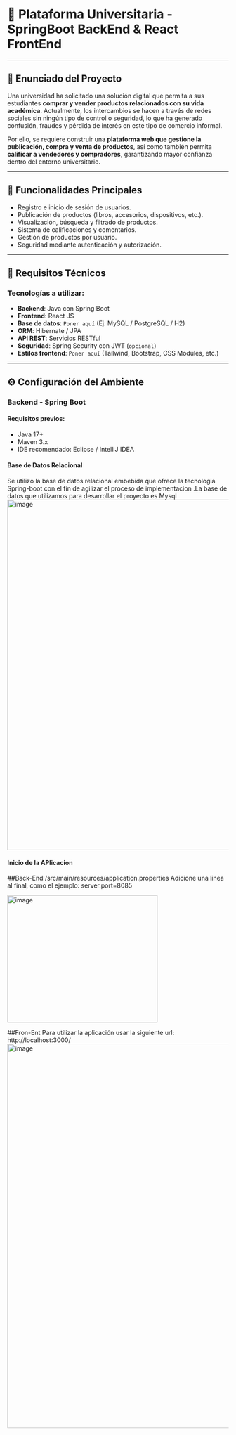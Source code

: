 # 🛒 Plataforma Universitaria - SpringBoot BackEnd & React FrontEnd



---

## 📘 Enunciado del Proyecto

Una universidad ha solicitado una solución digital que permita a sus estudiantes **comprar y vender productos relacionados con su vida académica**. Actualmente, los intercambios se hacen a través de redes sociales sin ningún tipo de control o seguridad, lo que ha generado confusión, fraudes y pérdida de interés en este tipo de comercio informal.

Por ello, se requiere construir una **plataforma web que gestione la publicación, compra y venta de productos**, así como también permita **calificar a vendedores y compradores**, garantizando mayor confianza dentro del entorno universitario.

---

## 🚀 Funcionalidades Principales

- Registro e inicio de sesión de usuarios.
- Publicación de productos (libros, accesorios, dispositivos, etc.).
- Visualización, búsqueda y filtrado de productos.
- Sistema de calificaciones y comentarios.
- Gestión de productos por usuario.
- Seguridad mediante autenticación y autorización.

---

## 🧰 Requisitos Técnicos

### Tecnologías a utilizar:

- **Backend**: Java con Spring Boot
- **Frontend**: React JS
- **Base de datos**: `Poner aquí` (Ej: MySQL / PostgreSQL / H2)
- **ORM**: Hibernate / JPA
- **API REST**: Servicios RESTful
- **Seguridad**: Spring Security con JWT (`opcional`)
- **Estilos frontend**: `Poner aquí` (Tailwind, Bootstrap, CSS Modules, etc.)

---

## ⚙️ Configuración del Ambiente

### Backend - Spring Boot

#### Requisitos previos:

- Java 17+
- Maven 3.x
- IDE recomendado: Eclipse / IntelliJ IDEA

#### Base de Datos Relacional
Se utilizo la base de datos relacional embebida que ofrece la tecnologia Spring-boot con 
el fin de agilizar el proceso  de implementacion .La base de datos que utilizamos para desarrollar
el proyecto es Mysql
<img width="880" height="798" alt="image" src="https://github.com/user-attachments/assets/6569ea50-66ea-4258-9fb7-e06536c570d8" />


#### Inicio de la APlicacion

##Back-End
/src/main/resources/application.properties
Adicione una linea al final, como el ejemplo:
server.port=8085

<img width="342" height="290" alt="image" src="https://github.com/user-attachments/assets/12198e6c-cd6a-4469-83f7-a75734ff1bd4" />

##Fron-Ent
Para utilizar la aplicación usar la siguiente url:
http://localhost:3000/
<img width="1422" height="875" alt="image" src="https://github.com/user-attachments/assets/515286ea-3f29-4be7-b7fe-2496940269d2" />
